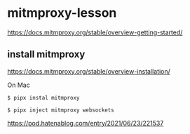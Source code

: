 # mitmproxy-lesson

https://docs.mitmproxy.org/stable/overview-getting-started/

## install mitmproxy

https://docs.mitmproxy.org/stable/overview-installation/

On Mac
```
$ pipx instal mitmproxy
```

```
$ pipx inject mitmproxy websockets
```

https://pod.hatenablog.com/entry/2021/06/23/221537

